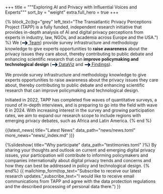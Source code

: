 +++
title = """Exploring <span class="block md:inline"> AI and Privacy <span class="block md:inline"><span class='test' data-words='Challenges,Attitudes,Perceptions,Trends,Issues' data-shuffle='true'></span>
with Influential <span class="block md:inline">Voices and <span class="block md:inline">Experts"""
sort_by = "weight"
extra.full_hero = true
+++

{% block_2c(bg="grey" left_text="The Transatlantic Privacy Perceptions Project (TAPP) is a fully funded, independent research initiative that provides in-depth analysis of AI and digital privacy perceptions from experts in industry, law, NGOs, and academia across Europe and the USA.") %}
 We ([<svg width="20" height="20" style="display: inline-block; vertical-align: middle;" viewBox="0 0 20 20" fill="none" xmlns="http://www.w3.org/2000/svg"><path d="M13.0627 16.6355L11.1259 14.6987L15.9093 9.91526L11.0838 5.08986L13.0367 3.13696L19.799 9.89922L13.0627 16.6355Z" fill="#071A2D"/><path d="M17.8282 8.45024L1.37982 8.51807L1.36848 11.2685L17.8168 11.2007L17.8282 8.45024Z" fill="#071A2D"/></svg> Team](@/people/index.md)) provide survey infrastructure and methodology knowledge to give experts opportunities to __raise awareness__ about the privacy issues they care about, thereby contributing to public debate and enhancing scientific research that can __improve policymaking and technological design__ ([<svg width="20" height="20" style="display: inline-block; vertical-align: middle;" viewBox="0 0 20 20" fill="none" xmlns="http://www.w3.org/2000/svg"><path d="M13.0627 16.6355L11.1259 14.6987L15.9093 9.91526L11.0838 5.08986L13.0367 3.13696L19.799 9.89922L13.0627 16.6355Z" fill="#071A2D"/><path d="M17.8282 8.45024L1.37982 8.51807L1.36848 11.2685L17.8168 11.2007L17.8282 8.45024Z" fill="#071A2D"/></svg> DataViz](@/results/index.md) and [<svg width="20" height="20" style="display: inline-block; vertical-align: middle;" viewBox="0 0 20 20" fill="none" xmlns="http://www.w3.org/2000/svg"><path d="M13.0627 16.6355L11.1259 14.6987L15.9093 9.91526L11.0838 5.08986L13.0367 3.13696L19.799 9.89922L13.0627 16.6355Z" fill="#071A2D"/><path d="M17.8282 8.45024L1.37982 8.51807L1.36848 11.2685L17.8168 11.2007L17.8282 8.45024Z" fill="#071A2D"/></svg> Findings](@/findings/index.md)).

 We provide survey infrastructure and methodology knowledge to give experts opportunities to raise awareness about the privacy issues they care about, thereby contributing to public debate and enhancing scientific research that can improve policymaking and technological design.
  

Initiated in 2022, TAPP has completed five waves of quantitative surveys, a round of in-depth interviews, and is preparing to go into the field with wave 6 in 2024. With increasing interest in the survey and growing participation rates, we aim to expand our research scope to include regions with emerging privacy debates, such as Africa and Latin America. 
{% end %}

{{latest_news(
title="Latest News"
   data_path="news/news.toml"
    more_news="news/_index.md"
)}}


{%slideshow(
title="Why participate"
   data_path="testimonies.toml"
)%}
By sharing your thoughts and outlook on current and emerging digital privacy issues, your participation will contribute to informing policymakers and companies internationally about digital privacy trends and concerns and how they can best be addressed in policy and technological design.
{% end%}
{{ 
mailchimp_form(top_text="Subscribe to receive our latest research updates.",subscribe_text="I would like to receive email communications from TAPP and agree with the data protection regulations and the described processing of personal data there.")
}}
